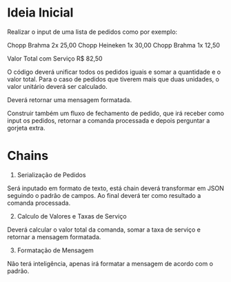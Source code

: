 # Ideia Inicial

Realizar o input de uma lista de pedidos como por exemplo:

Chopp Brahma 2x 25,00
Chopp Heineken 1x 30,00
Chopp Brahma 1x 12,50

Valor Total com Serviço R$ 82,50

O código deverá unificar todos os pedidos iguais e somar a quantidade e o valor total. Para o caso de pedidos que tiverem mais que duas unidades, o valor unitário deverá ser calculado.

Deverá retornar uma mensagem formatada.

Construir também um fluxo de fechamento de pedido, que irá receber como input os pedidos, retornar a comanda processada e depois perguntar a gorjeta extra.

# Chains

1. Serialização de Pedidos

Será inputado em formato de texto, está chain deverá transformar em JSON seguindo o padrão de campos. Ao final deverá ter como resultado a comanda processada.

2. Calculo de Valores e Taxas de Serviço

Deverá calcular o valor total da comanda, somar a taxa de serviço e retornar a mensagem formatada.

3. Formatação de Mensagem

Não terá inteligência, apenas irá formatar a mensagem de acordo com o padrão.